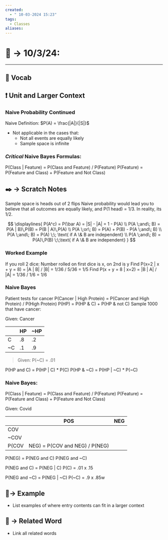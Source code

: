 ```yaml
---
created:
  - " 10-03-2024 15:23"
tags:
  - Classes
aliases:
---
```


# 📗 -> 10/3/24: 
---

## 🎤 Vocab


## ❗ Unit and Larger Context
### Naive Probability Continued
Naive Definition: $P(A) = \frac{|A|}{|S|}$
- Not applicable in the cases that:
	- Not all events are equally likely
	- Sample space is infinite

### *Critical* Naive Bayes Formulas:
P(Class | Feature) = P(Class and Feature) / P(Feature)
P(Feature) =  P(Feature and Class) + P(Feature and Not Class)



## ✒️ -> Scratch Notes
Sample space is heads out of 2 flips
Naive probability would lead you to believe that all outcomes are equally likely, and P(1 head) = 1/3. In reality, its 1/2.


$$
\displaylines{
P(A^c) = P(\bar A) = |S| - |A| = 1 - P(A) \\
P(A \;and\; B) = P(A | B)\,P(B) = P(B | A)\,P(A) \\
P(A \;or\; B) = P(A) + P(B) - P(A \;and\; B) \\
P(A \;and\; B) = P(A) \;\; \text{  if A \& B are independent} \\
P(A \;and\; B) = P(A)\,P(B) \;\;\text{ if A \& B are independent}
}
$$
### Worked Example
If you roll 2 dice: 
Number rolled on first dice is x, on 2nd is y
Find P(x=2 | x + y = 8) = |A | B| / |B| = 1/36 / 5/36 = 1/5
Find P(x + y = 8 | x=2) = |B | A| / |A| = 1/36 / 1/6 = 1/6

### Naive Bayes
Patient tests for cancer
P(Cancer | High Protein) = P(Cancer and High Protein) / P(High Protein)
P(HP) = P(HP & C) + P(HP & not C)
Sample 1000 that have cancer:

Given: Cancer 

|     | HP  | ~HP |
| --- | --- | --- |
| C   | .8  | .2  |
| ~C  | .1  | .9  |
> Given: P(~C) = .01
 
P(HP and C) = P(HP | C) * P(C)
P(HP & ~C) = P(HP | ~C) * P(~C)



### Naive Bayes:
P(Class | Feature) = P(Class and Feature) / P(Feature)
P(Feature) =  P(Feature and Class) + P(Feature and Not Class)


Given: Covid

|      | POS | NEG |
| ---- | --- | --- |
| COV  |     |     |
| ~COV |     |     |
P(COV | NEG) = P(COV and NEG) / P(NEG)
P(NEG) = P(NEG and C) P(NEG and ~C)

P(NEG and C) = P(NEG | C) P(C) = .01 x .15

P(NEG and ~C) = P(NEG | ~C) P(~C) = .9 x .85w




## 🧪-> Example
- List examples of where entry contents can fit in a larger context

## 🔗 -> Related Word
- Link all related words

